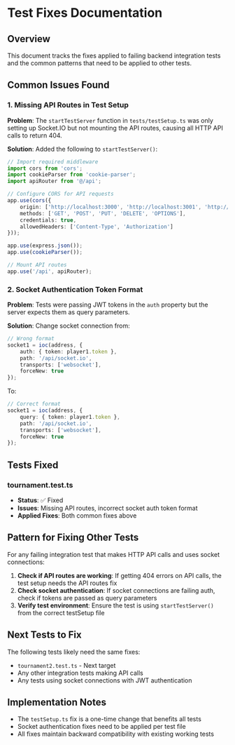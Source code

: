 # Test Fixes Documentation

## Overview
This document tracks the fixes applied to failing backend integration tests and the common patterns that need to be applied to other tests.

## Common Issues Found

### 1. Missing API Routes in Test Setup
**Problem**: The `startTestServer` function in `tests/testSetup.ts` was only setting up Socket.IO but not mounting the API routes, causing all HTTP API calls to return 404.

**Solution**: Added the following to `startTestServer()`:
```typescript
// Import required middleware
import cors from 'cors';
import cookieParser from 'cookie-parser';
import apiRouter from '@/api';

// Configure CORS for API requests
app.use(cors({
    origin: ['http://localhost:3000', 'http://localhost:3001', 'http://localhost:3008'],
    methods: ['GET', 'POST', 'PUT', 'DELETE', 'OPTIONS'],
    credentials: true,
    allowedHeaders: ['Content-Type', 'Authorization']
}));

app.use(express.json());
app.use(cookieParser());

// Mount API routes
app.use('/api', apiRouter);
```

### 2. Socket Authentication Token Format
**Problem**: Tests were passing JWT tokens in the `auth` property but the server expects them as query parameters.

**Solution**: Change socket connection from:
```typescript
// Wrong format
socket1 = ioc(address, { 
    auth: { token: player1.token }, 
    path: '/api/socket.io', 
    transports: ['websocket'], 
    forceNew: true 
});
```

To:
```typescript
// Correct format
socket1 = ioc(address, { 
    query: { token: player1.token }, 
    path: '/api/socket.io', 
    transports: ['websocket'], 
    forceNew: true 
});
```

## Tests Fixed

### tournament.test.ts
- **Status**: ✅ Fixed
- **Issues**: Missing API routes, incorrect socket auth token format
- **Applied Fixes**: Both common fixes above

## Pattern for Fixing Other Tests

For any failing integration test that makes HTTP API calls and uses socket connections:

1. **Check if API routes are working**: If getting 404 errors on API calls, the test setup needs the API routes fix
2. **Check socket authentication**: If socket connections are failing auth, check if tokens are passed as query parameters
3. **Verify test environment**: Ensure the test is using `startTestServer()` from the correct testSetup file

## Next Tests to Fix

The following tests likely need the same fixes:
- `tournament2.test.ts` - Next target
- Any other integration tests making API calls
- Any tests using socket connections with JWT authentication

## Implementation Notes

- The `testSetup.ts` fix is a one-time change that benefits all tests
- Socket authentication fixes need to be applied per test file
- All fixes maintain backward compatibility with existing working tests
